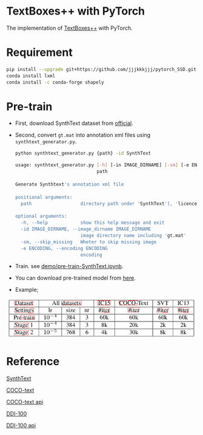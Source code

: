 # TextBoxes++ with PyTorch

The implementation of [TextBoxes++](https://arxiv.org/abs/1801.02765) with PyTorch.

# Requirement

```bash
pip install --upgrade git+https://github.com/jjjkkkjjj/pytorch_SSD.git
conda install lxml
conda install -c conda-forge shapely
```

# Pre-train

- First, download SynthText dataset from [official](https://www.robots.ox.ac.uk/~vgg/data/scenetext/).

- Second, convert `gt.mat` into annotation xml files using `synthtext_generator.py`.

  ```bash
  python synthtext_generator.py {path} -id SynthText
  ```

  ```bash
  usage: synthtext_generator.py [-h] [-in IMAGE_DIRNAME] [-sm] [-e ENCODING]
                                path
  
  Generate Synthtext's annotation xml file
  
  positional arguments:
    path                  directory path under 'SynthText'(, 'licence.txt')
  
  optional arguments:
    -h, --help            show this help message and exit
    -id IMAGE_DIRNAME, --image_dirname IMAGE_DIRNAME
                          image directory name including 'gt.mat'
    -sm, --skip_missing   Wheter to skip missing image
    -e ENCODING, --encoding ENCODING
                          encoding
  ```

- Train. see [demo/pre-train-SynthText.ipynb](demo/pre-train-SynthText.ipynb).

- You can download pre-trained model from [here](https://drive.google.com/file/d/1unqLYGhbORYHHWy7UtZkHA-C-MrN19mf/view?usp=sharing).

- Example;

![pre-trained img](assets/pre-train-result.png?raw=true "pre-trained img")

# Reference

[SynthText](https://www.robots.ox.ac.uk/~vgg/data/scenetext/)

[COCO-text](https://vision.cornell.edu/se3/coco-text-2/#terms-of-use)

[COCO-text api](https://github.com/bgshih/coco-text)

[DDI-100](https://arxiv.org/pdf/1912.11658.pdf)

[DDI-100 api](https://github.com/machine-intelligence-laboratory/DDI-100)

